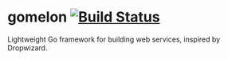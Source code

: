 # gomelon [![Build Status](https://travis-ci.org/goburrow/gomelon.svg)](https://travis-ci.org/goburrow/gomelon)
Lightweight Go framework for building web services, inspired by Dropwizard.
